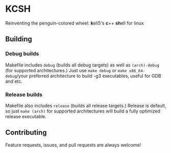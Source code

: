 # KCSH
Reinventing the penguin-colored wheel: **k**eli5's **c**++ **sh**ell for linux

## Building
### Debug builds
Makefile includes `debug` (builds all debug targets) as well as `(arch)-debug` (for supported architectures.) Just use `make debug` or `make x86_64-debug`/your preferred architecture to build -g3 executables, useful for GDB and etc.
### Release builds
Makefile also includes `release` (builds all release targets.) Release is default, so just `make (arch)` for supported architectures will build a fully optimized release executable.

## Contributing
Feature requests, issues, and pull requests are always welcome!
